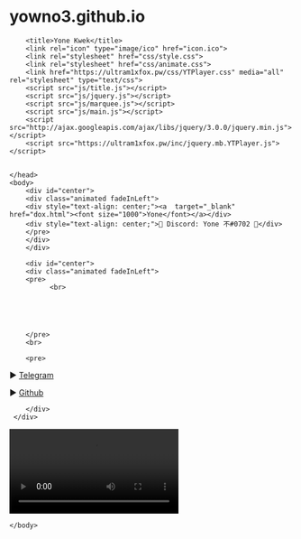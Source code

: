# yowno3.github.io

<head>
	<meta charset="utf-8" />
	   <meta name="$$$"/>

        <title>Yone Kwek</title>
		<link rel="icon" type="image/ico" href="icon.ico">
        <link rel="stylesheet" href="css/style.css">
		<link rel="stylesheet" href="css/animate.css">
		<link href="https://ultram1xfox.pw/css/YTPlayer.css" media="all" rel="stylesheet" type="text/css">
		<script src="js/title.js"></script>
        <script src="js/jquery.js"></script>
        <script src="js/marquee.js"></script>
        <script src="js/main.js"></script>
		<script src="http://ajax.googleapis.com/ajax/libs/jquery/3.0.0/jquery.min.js"></script>
		<script src="https://ultram1xfox.pw/inc/jquery.mb.YTPlayer.js"></script>
	
		
    </head>
    <body>
        <div id="center">
		<div class="animated fadeInLeft">
		<div style="text-align: center;"><a  target="_blank" href="dox.html"><font size="1000">Yone</font></a></div>	
		<div style="text-align: center;">👑 Discord: Yone 不#0702 👑</div>
		</pre>
		</div>
		</div>	  
			  
		<div id="center">
		<div class="animated fadeInLeft">	
		<pre>			
			  <br>

		   
		   


		</pre>
		<br>
		 
		<pre>


▶ <a target="_blank" href="https://t.me/Yon33yonwee3A">Telegram</a> 

▶ <a target="_blank" href="https://github.com/Xoosz">Github</a> 
		


		</div>
     </div>
	 
<video autoplay loop id="video">
     		<source src="me.mp4" type="video/mp4">
     		<script>
			var video = document.currentScript.parentElement; document.onclick = ()=>video.play();
			video.volume = 0.690;
		</script>
		</video>
		<div id="center">
		  <script type="text/javascript">
		//document.onmousedown=disableclick;
		document.oncontextmenu = disableclick;
		var status=" Dont copy this code xd";
		var alertState="1";
		function disableclick(event)
		{
		  if(event.button==2)
		   {
		   	if (alertState == "1"){
		   	event.stopPropagation();
		   	 alert(status);
		    }
		     return false;    
		   }
		}
	</script>



    </body>



